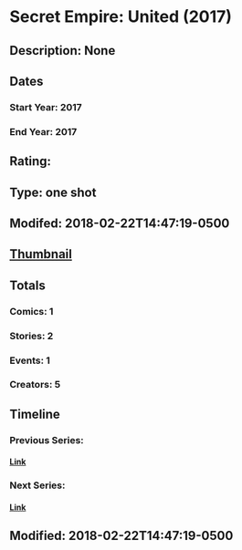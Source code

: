 # Secret Empire: United (2017)
## Description: None
## Dates
### Start Year: 2017
### End Year: 2017
## Rating: 
## Type: one shot
## Modifed: 2018-02-22T14:47:19-0500
## [Thumbnail](http://i.annihil.us/u/prod/marvel/i/mg/b/90/5a8f1e2a4b2b1.jpg)
## Totals
### Comics: 1
### Stories: 2
### Events: 1
### Creators: 5
## Timeline
### Previous Series: 
#### [Link]()
### Next Series: 
#### [Link]()
## Modified: 2018-02-22T14:47:19-0500